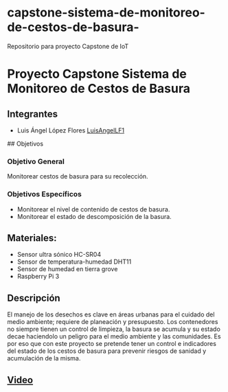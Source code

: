 # capstone-sistema-de-monitoreo-de-cestos-de-basura-
Repositorio para proyecto Capstone de IoT
# Proyecto Capstone Sistema de Monitoreo de Cestos de Basura

## Integrantes
- Luis Ángel López Flores  [LuisAngelLF1](https://github.com/LuisAngelLF1)

## Objetivos
### Objetivo General
Monitorear cestos de basura para su recolección.  

### Objetivos Específicos
- Monitorear el nivel de contenido de cestos de basura.
- Monitorear el estado de descomposición de la basura.

## Materiales:
- Sensor ultra sónico HC-SR04
- Sensor de temperatura-humedad DHT11
- Sensor de humedad en tierra grove
- Raspberry Pi 3  


## Descripción
El manejo de los desechos es clave en áreas urbanas para el cuidado del medio ambiente; requiere de planeación y presupuesto. Los contenedores no siempre tienen un control de limpieza, la basura se acumula y su estado decae haciendolo un peligro para el medio ambiente y las comunidades. Es por eso que con este proyecto se pretende tener un control e indicadores del estado de los cestos de basura para prevenir riesgos de sanidad y acumulación de la misma.  


## [Video](https://drive.google.com/file/d/1dsWmhlE_vvf2uUO2agA9k3RO6vNFpHq4/view?usp=sharing)
